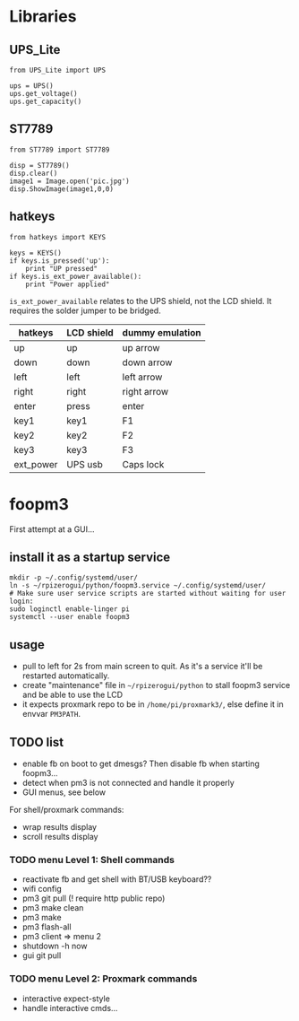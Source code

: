 # Libraries

## UPS_Lite

```
from UPS_Lite import UPS

ups = UPS()
ups.get_voltage()
ups.get_capacity()
```

## ST7789

```
from ST7789 import ST7789

disp = ST7789()
disp.clear()
image1 = Image.open('pic.jpg')
disp.ShowImage(image1,0,0)
```

## hatkeys

```
from hatkeys import KEYS

keys = KEYS()
if keys.is_pressed('up'):
    print "UP pressed"
if keys.is_ext_power_available():
    print "Power applied"
```

`is_ext_power_available` relates to the UPS shield, not the LCD shield.
It requires the solder jumper to be bridged.

|hatkeys  |LCD shield|dummy emulation|
|---------|----------|---------------|
|up       |up        | up arrow      |
|down     |down      | down arrow    |
|left     |left      | left arrow    |
|right    |right     | right arrow   |
|enter    |press     | enter         |
|key1     |key1      | F1            |
|key2     |key2      | F2            |
|key3     |key3      | F3            |
|ext_power|UPS usb   | Caps lock     |


# foopm3

First attempt at a GUI...

## install it as a startup service

```
mkdir -p ~/.config/systemd/user/
ln -s ~/rpizerogui/python/foopm3.service ~/.config/systemd/user/
# Make sure user service scripts are started without waiting for user login:
sudo loginctl enable-linger pi
systemctl --user enable foopm3
```

## usage

* pull to left for 2s from main screen to quit. As it's a service it'll be restarted automatically.
* create "maintenance" file in `~/rpizerogui/python` to stall foopm3 service and be able to use the LCD
* it expects proxmark repo to be in `/home/pi/proxmark3/`, else define it in envvar `PM3PATH`.

## TODO list

* enable fb on boot to get dmesgs? Then disable fb when starting foopm3...
* detect when pm3 is not connected and handle it properly
* GUI menus, see below

For shell/proxmark commands:

* wrap results display
* scroll results display

### TODO menu Level 1: Shell commands

* reactivate fb and get shell with BT/USB keyboard??
* wifi config
* pm3 git pull    (! require http public repo)
* pm3 make clean
* pm3 make
* pm3 flash-all
* pm3 client => menu 2
* shutdown -h now
* gui git pull

### TODO menu Level 2: Proxmark commands

* interactive expect-style
* handle interactive cmds...
